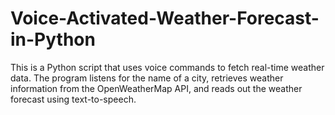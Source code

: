 # Voice-Activated-Weather-Forecast-in-Python
This is a Python script that uses voice commands to fetch real-time weather data. The program listens for the name of a city, retrieves weather information from the OpenWeatherMap API, and reads out the weather forecast using text-to-speech.
